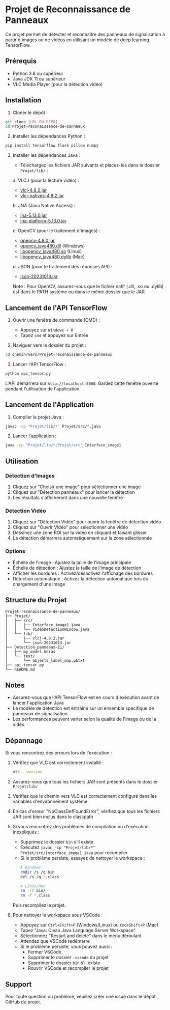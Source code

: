# Projet de Reconnaissance de Panneaux

Ce projet permet de détecter et reconnaître des panneaux de signalisation à partir d'images ou de vidéos en utilisant un modèle de deep learning TensorFlow.

## Prérequis

- Python 3.8 ou supérieur
- Java JDK 11 ou supérieur
- VLC Media Player (pour la détection vidéo)

## Installation

1. Cloner le dépôt :
```bash
git clone [URL_DU_REPO]
cd Projet-reconaissance-de-panneaux
```

2. Installer les dépendances Python :
```bash
pip install tensorflow flask pillow numpy
```

3. Installer les dépendances Java :
   - Téléchargez les fichiers JAR suivants et placez-les dans le dossier `Projet/lib/` :

   a. VLCJ (pour la lecture vidéo) :
   - [vlcj-4.8.2.jar](https://repo1.maven.org/maven2/uk/co/caprica/vlcj/4.8.2/vlcj-4.8.2.jar)
   - [vlcj-natives-4.8.2.jar](https://repo1.maven.org/maven2/uk/co/caprica/vlcj-natives/4.8.2/vlcj-natives-4.8.2.jar)

   b. JNA (Java Native Access) :
   - [jna-5.13.0.jar](https://repo1.maven.org/maven2/net/java/dev/jna/jna/5.13.0/jna-5.13.0.jar)
   - [jna-platform-5.13.0.jar](https://repo1.maven.org/maven2/net/java/dev/jna/jna-platform/5.13.0/jna-platform-5.13.0.jar)

   c. OpenCV (pour le traitement d'images) :
   - [opencv-4.8.0.jar](https://github.com/opencv/opencv/releases/download/4.8.0/opencv-480.jar)
   - [opencv_java480.dll](https://github.com/opencv/opencv/releases/download/4.8.0/opencv_java480.dll) (Windows)
   - [libopencv_java480.so](https://github.com/opencv/opencv/releases/download/4.8.0/libopencv_java480.so) (Linux)
   - [libopencv_java480.dylib](https://github.com/opencv/opencv/releases/download/4.8.0/libopencv_java480.dylib) (Mac)

   d. JSON (pour le traitement des réponses API) :
   - [json-20231013.jar](https://repo1.maven.org/maven2/org/json/json/20231013/json-20231013.jar)

   Note : Pour OpenCV, assurez-vous que le fichier natif (.dll, .so ou .dylib) est dans le PATH système ou dans le même dossier que le JAR.

## Lancement de l'API TensorFlow

1. Ouvrir une fenêtre de commande (CMD) :
   - Appuyez sur `Windows + R`
   - Tapez `cmd` et appuyez sur Entrée

2. Naviguer vers le dossier du projet :
```bash
cd chemin/vers/Projet-reconaissance-de-panneaux
```

3. Lancer l'API TensorFlow :
```bash
python api_tensor.py
```

L'API démarrera sur `http://localhost:5000`. Gardez cette fenêtre ouverte pendant l'utilisation de l'application.

## Lancement de l'Application

1. Compiler le projet Java :
```bash
javac -cp "Projet/lib/*" Projet/src/*.java
```

2. Lancer l'application :
```bash
java -cp "Projet/lib/*;Projet/src" Interface_image1
```

## Utilisation

### Détection d'Images
1. Cliquez sur "Choisir une image" pour sélectionner une image
2. Cliquez sur "Détection panneaux" pour lancer la détection
3. Les résultats s'afficheront dans une nouvelle fenêtre

### Détection Vidéo
1. Cliquez sur "Détection Vidéo" pour ouvrir la fenêtre de détection vidéo
2. Cliquez sur "Ouvrir Vidéo" pour sélectionner une vidéo
3. Dessinez une zone ROI sur la vidéo en cliquant et faisant glisser
4. La détection démarrera automatiquement sur la zone sélectionnée

### Options
- Échelle de l'image : Ajustez la taille de l'image principale
- Échelle de détection : Ajustez la taille de l'image de détection
- Afficher les bordures : Activez/désactivez l'affichage des bordures
- Détection automatique : Activez la détection automatique lors du chargement d'une image

## Structure du Projet

```
Projet-reconaissance-de-panneaux/
├── Projet/
│   ├── src/
│   │   ├── Interface_image1.java
│   │   └── VideoDetectionWindow.java
│   └── lib/
│       ├── vlcj-4.8.2.jar
│       └── json-20231013.jar
├── Detection_panneaux-11/
│   ├── my_model.keras
│   └── test/
│       └── objects_label_map.pbtxt
├── api_tensor.py
└── README.md
```

## Notes

- Assurez-vous que l'API TensorFlow est en cours d'exécution avant de lancer l'application Java
- Le modèle de détection est entraîné sur un ensemble spécifique de panneaux de signalisation
- Les performances peuvent varier selon la qualité de l'image ou de la vidéo

## Dépannage

Si vous rencontrez des erreurs lors de l'exécution :

1. Vérifiez que VLC est correctement installé :
   ```bash
   vlc --version
   ```

2. Assurez-vous que tous les fichiers JAR sont présents dans le dossier `Projet/lib/`

3. Vérifiez que le chemin vers VLC est correctement configuré dans les variables d'environnement système

4. En cas d'erreur "NoClassDefFoundError", vérifiez que tous les fichiers JAR sont bien inclus dans le classpath

5. Si vous rencontrez des problèmes de compilation ou d'exécution inexpliqués :
   - Supprimez le dossier `bin` s'il existe
   - Exécutez `javac -cp "Projet/lib/*" Projet/src/Interface_image1.java` pour recompiler
   - Si le problème persiste, essayez de nettoyer le workspace :
     ```bash
     # Windows
     rmdir /s /q bin
     del /s /q *.class
     
     # Linux/Mac
     rm -rf bin/
     rm -f *.class
     ```
   Puis recompilez le projet.

6. Pour nettoyer le workspace sous VSCode :
   - Appuyez sur `Ctrl+Shift+P` (Windows/Linux) ou `Cmd+Shift+P` (Mac)
   - Tapez "Java: Clean Java Language Server Workspace"
   - Sélectionnez "Restart and delete" dans le menu déroulant
   - Attendez que VSCode redémarre
   - Si le problème persiste, vous pouvez aussi :
     - Fermer VSCode
     - Supprimer le dossier `.vscode` du projet
     - Supprimer le dossier `bin` s'il existe
     - Rouvrir VSCode et recompiler le projet

## Support

Pour toute question ou problème, veuillez créer une issue dans le dépôt GitHub du projet. 
